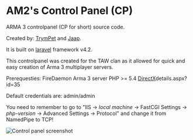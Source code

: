 # AM2's Control Panel (CP)
ARMA 3 controlpanel (CP for short) source code.

Created by: [TrymPet](https://github.com/trympet) and [Jaap](https://github.com/jaapjolman).

It is built on [laravel](https://laravel.com/) framework v4.2.

This controlpanel was created for the TAW clan as it allowed for quick and easy creation of Arma 3 multiplayer servers.

Prerequesties: FireDaemon
			   Arma 3 server
			   PHP >= 5.4 
			   [DirectX](https://www.microsoft.com/en-ca/download/)details.aspx?id=35

Default credentials are: admin/admin

You need to remember to go to "IIS -> *local machine* -> FastCGI Settings -> *php-version* -> Advanced Settings -> Protocol" and change it from NamedPipe to TCP!

![Control panel screenshot](http://image.prntscr.com/image/0b9dbf4e33814ef98db725d350b73e5c.png)
